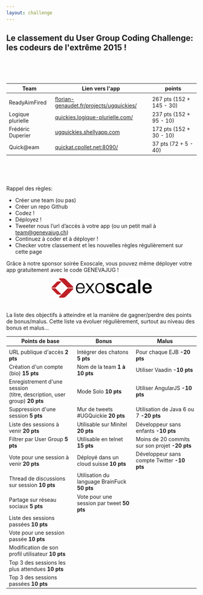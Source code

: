 ```yaml
---
layout: challenge
---
```



## Le classement du User Group Coding Challenge: les codeurs de l'extrême 2015 !

<br><br><br>

|Team|Lien vers l'app|points|
|-----|----|----|
||||
|ReadyAimFired|[florian-genaudet.fr/projects/ugquickies/](http://florian-genaudet.fr/projects/ugquickies/)| 267 pts (152 + 145 - 30)|
|Logique plurielle|[quickies.logique-plurielle.com/](http://quickies.logique-plurielle.com/)| 237 pts (152 + 95 - 10)|
|Frédéric Duperier|[ugquickies.shellyapp.com](http://ugquickies.shellyapp.com)| 172 pts (152 + 30 - 10) |
|Quick@eam|[quickat.cpollet.net:8090/](http://quickat.cpollet.net:8090/)| 37 pts (72 + 5 - 40)|

<br><br><br>


Rappel des règles:

* Créer une team (ou pas)
* Créer un repo Github
* Codez !
* Déployez !
* Tweeter nous l’url d’accès à votre app (ou un petit mail à team@genevajug.ch)
* Continuez à coder et à déployer !
* Checker votre classement et les nouvelles règles régulièrement sur cette page


Grâce à notre sponsor soirée Exoscale, vous pouvez même déployer votre app gratuitement avec le code GENEVAJUG !
  

<center><a href="https://portal.exoscale.ch"><img src="/images/exoscale.png" alt="Exoscale" style="padding-bottom: 20px"/></a></center>

La liste des objectifs à atteindre et la manière de gagner/perdre des points de bonus/malus.
Cette liste va évoluer régulièrement, surtout au niveau des bonus et malus...

|Points de base|Bonus|Malus|
|--------------|-----|-----|
||||
|URL publique d'accès **2 pts**|Intégrer des chatons **5 pts**|Pour chaque EJB **-20 pts**|
|Création d'un compte (bio)	**15 pts**|Nom de la team  **1 à 10 pts**|Utiliser Vaadin **-10 pts**|
|Enregistrement d'une session <br> (titre, description, user group)	**20 pts**|Mode Solo **10 pts**|Utiliser AngularJS **-10 pts**|
|Suppression d'une session **5 pts**|Mur de tweets #UGQuickie **20 pts**|Utilisation de Java 6 ou 7 **-20 pts**|
|Liste des sessions à venir	**20 pts**|Utilisable sur Minitel **20 pts**|Développeur sans enfants **-10 pts**|
|Filtrer par User Group	**5 pts**|Utilisable en telnet **15 pts**|Moins de 20 commits sur son projet **-20 pts**|
|Vote pour une session à venir **20 pts**|Déployé dans un cloud suisse **10 pts**|Développeur sans compte Twitter **-10 pts**|
|Thread de discussions sur session **10 pts**|Utilisation du language BrainFuck **50 pts**||
|Partage sur réseau sociaux	**5 pts**|Vote pour une session par tweet **50 pts**||
|Liste des sessions passées	**10 pts**|||
|Vote pour une session passée **10 pts**|||
|Modification de son profil utilisateur	**10 pts**|||
|Top 3 des sessions les plus attendues **10 pts**|||
|Top 3 des sessions passées	**10 pts**|||
